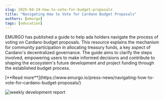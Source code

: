```yaml
---
slug: 2025-04-24-how-to-vote-for-budget-proposals
title: "Navigating How to Vote for Cardano Budget Proposals"
authors: [emurgo]
tags: [education]
---
```


EMURGO has published a guide to help ada holders navigate the process of voting on Cardano budget proposals. This resource explains the mechanism for community participation in allocating treasury funds, a key aspect of Cardano's decentralized governance. The guide aims to clarify the steps involved, empowering users to make informed decisions and contribute to shaping the ecosystem's future development and project funding through the established budget process.

<div style={{ textAlign: 'right' }}>
 [**Read more**](https://www.emurgo.io/press-news/navigating-how-to-vote-for-cardano-budget-proposals/) 
</div>

 ![weekly development report](./banner.avif)

